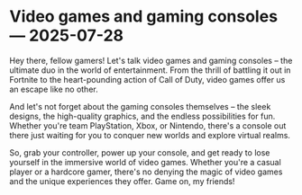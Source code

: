 # Video games and gaming consoles — 2025-07-28

Hey there, fellow gamers! Let's talk video games and gaming consoles – the ultimate duo in the world of entertainment. From the thrill of battling it out in Fortnite to the heart-pounding action of Call of Duty, video games offer us an escape like no other.

And let's not forget about the gaming consoles themselves – the sleek designs, the high-quality graphics, and the endless possibilities for fun. Whether you're team PlayStation, Xbox, or Nintendo, there's a console out there just waiting for you to conquer new worlds and explore virtual realms.

So, grab your controller, power up your console, and get ready to lose yourself in the immersive world of video games. Whether you're a casual player or a hardcore gamer, there's no denying the magic of video games and the unique experiences they offer. Game on, my friends!